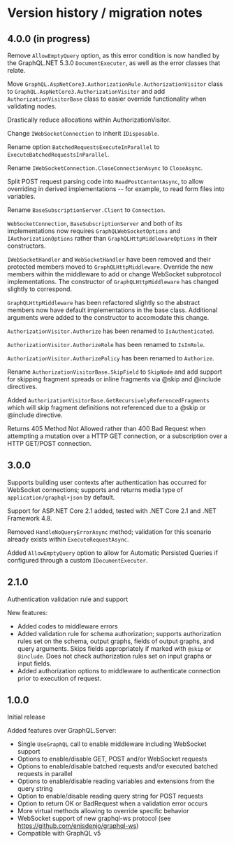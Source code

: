 # Version history / migration notes

## 4.0.0 (in progress)

Remove `AllowEmptyQuery` option, as this error condition is now handled by the
GraphQL.NET 5.3.0 `DocumentExecuter`, as well as the error classes that relate.

Move `GraphQL.AspNetCore3.AuthorizationRule.AuthorizationVisitor` class to
`GraphQL.AspNetCore3.AuthorizationVisitor` and add `AuthorizationVisitorBase`
class to easier override functionality when validating nodes.

Drastically reduce allocations within AuthorizationVisitor.

Change `IWebSocketConnection` to inherit `IDisposable`.

Rename option `BatchedRequestsExecuteInParallel` to `ExecuteBatchedRequestsInParallel`.

Rename `IWebSocketConnection.CloseConnectionAsync` to `CloseAsync`.

Split POST request parsing code into `ReadPostContentAsync`, to allow overriding
in derived implementations -- for example, to read form files into variables.

Rename `BaseSubscriptionServer.Client` to `Connection`.

`WebSocketConnection`, `BaseSubscriptionServer` and both of its implementations
now requires `GraphQLWebSocketOptions` and `IAuthorizationOptions` rather than
`GraphQLHttpMiddlewareOptions` in their constructors.

`IWebSocketHandler` and `WebSocketHandler` have been removed and their protected
members moved to `GraphQLHttpMiddleware`.  Override the new members within the
middleware to add or change WebSocket subprotocol implementations.  The constructor
of `GraphQLHttpMiddleware` has changed slightly to correspond.

`GraphQLHttpMiddleware` has been refactored slightly so the abstract members now
have default implementations in the base class.  Additional arguments were added
to the constructor to accomodate this change.

`AuthorizationVisitor.Authorize` has been renamed to `IsAuthenticated`.

`AuthorizationVisitor.AuthorizeRole` has been renamed to `IsInRole`.

`AuthorizationVisitor.AuthorizePolicy` has been renamed to `Authorize`.

Rename `AuthorizationVisitorBase.SkipField` to `SkipNode` and add support for
skipping fragment spreads or inline fragments via @skip and @include directives.

Added `AuthorizationVisitorBase.GetRecursivelyReferencedFragments` which will skip
fragment definitions not referenced due to a @skip or @include directive.

Returns 405 Method Not Allowed rather than 400 Bad Request when attempting a mutation
over a HTTP GET connection, or a subscription over a HTTP GET/POST connection.

## 3.0.0

Supports building user contexts after authentication has occurred for WebSocket
connections; supports and returns media type of `application/graphql+json` by default.

Support for ASP.NET Core 2.1 added, tested with .NET Core 2.1 and .NET Framework 4.8.

Removed `HandleNoQueryErrorAsync` method; validation for this scenario already
exists within `ExecuteRequestAsync`.

Added `AllowEmptyQuery` option to allow for Automatic Persisted Queries if configured
through a custom `IDocumentExecuter`.

## 2.1.0

Authentication validation rule and support

New features:

- Added codes to middleware errors
- Added validation rule for schema authorization; supports authorization rules set on
  the schema, output graphs, fields of output graphs, and query arguments.  Skips fields
  appropriately if marked with `@skip` or `@include`.  Does not check authorization rules
  set on input graphs or input fields.
- Added authorization options to middleware to authenticate connection prior to execution
  of request.

## 1.0.0

Initial release

Added features over GraphQL.Server:

- Single `UseGraphQL` call to enable middleware including WebSocket support
- Options to enable/disable GET, POST and/or WebSocket requests
- Options to enable/disable batched requests and/or executed batched requests in parallel
- Options to enable/disable reading variables and extensions from the query string
- Option to enable/disable reading query string for POST requests
- Option to return OK or BadRequest when a validation error occurs
- More virtual methods allowing to override specific behavior
- WebSocket support of new graphql-ws protocol (see https://github.com/enisdenjo/graphql-ws)
- Compatible with GraphQL v5
